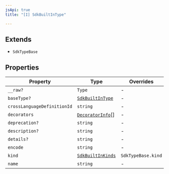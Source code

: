 ```yaml
---
jsApi: true
title: "[I] SdkBuiltInType"

---
```

## Extends

- `SdkTypeBase`

## Properties

| Property | Type | Overrides | Inherited from |
| ------ | ------ | ------ | ------ |
| `__raw?` | `Type` | - | `SdkTypeBase.__raw` |
| `baseType?` | [`SdkBuiltInType`](SdkBuiltInType.md) | - | - |
| `crossLanguageDefinitionId` | `string` | - | - |
| `decorators` | [`DecoratorInfo`](DecoratorInfo.md)[] | - | `SdkTypeBase.decorators` |
| `deprecation?` | `string` | - | `SdkTypeBase.deprecation` |
| `description?` | `string` | - | `SdkTypeBase.description` |
| `details?` | `string` | - | `SdkTypeBase.details` |
| `encode` | `string` | - | - |
| `kind` | [`SdkBuiltInKinds`](../type-aliases/SdkBuiltInKinds.md) | `SdkTypeBase.kind` | - |
| `name` | `string` | - | - |
